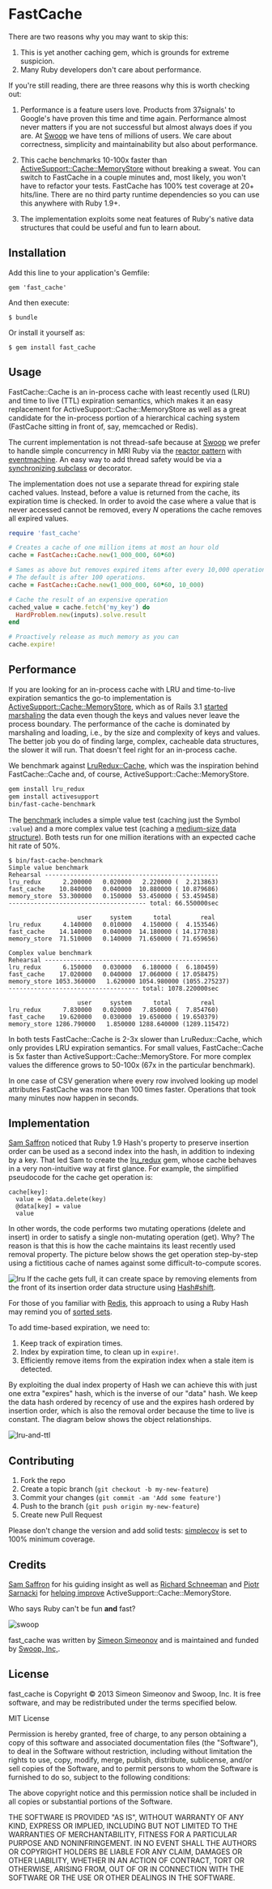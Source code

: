 # FastCache


There are two reasons why you may want to skip this:

1. This is yet another caching gem, which is grounds for extreme suspicion.
2. Many Ruby developers don't care about performance.

If you're still reading, there are three reasons why this is worth checking out:

1. Performance is a feature users love. Products from 37signals' to Google's have proven this time and time again. Performance almost never matters if you are not successful but almost always does if you are. At [Swoop](http://swoop.com) we have tens of millions of users. We care about correctness, simplicity and maintainability but also about performance.

2. This cache benchmarks 10-100x faster than [ActiveSupport::Cache::MemoryStore](http://api.rubyonrails.org/classes/ActiveSupport/Cache/MemoryStore.html) without breaking a sweat. You can switch to FastCache in a couple minutes and, most likely, you won't have to refactor your tests. FastCache has 100% test coverage at 20+ hits/line. There are no third party runtime dependencies so you can use this anywhere with Ruby 1.9+.

3. The implementation exploits some neat features of Ruby's native data structures that could be useful and fun to learn about.


## Installation

Add this line to your application's Gemfile:

    gem 'fast_cache'

And then execute:

    $ bundle

Or install it yourself as:

    $ gem install fast_cache


## Usage

FastCache::Cache is an in-process cache with least recently used (LRU) and time to live (TTL) expiration semantics, which makes it an easy replacement for ActiveSupport::Cache::MemoryStore as well as a great candidate for the in-process portion of a hierarchical caching system (FastCache sitting in front of, say, memcached or Redis).

The current implementation is not thread-safe because at [Swoop](http://swoop.com) we prefer to handle simple concurrency in MRI Ruby via the [reactor pattern](http://en.wikipedia.org/wiki/Reactor_pattern) with [eventmachine](https://github.com/eventmachine/eventmachine). An easy way to add thread safety would be via a [synchronizing subclass](https://github.com/SamSaffron/lru_redux/blob/master/lib/lru_redux/thread_safe_cache.rb) or decorator.

The implementation does not use a separate thread for expiring stale cached values. Instead, before a value is returned from the cache, its expiration time is checked. In order to avoid the case where a value that is never accessed cannot be removed, every _N_ operations the cache removes all expired values.

```ruby
require 'fast_cache'

# Creates a cache of one million items at most an hour old
cache = FastCache::Cache.new(1_000_000, 60*60)

# Sames as above but removes expired items after every 10,000 operations.
# The default is after 100 operations.
cache = FastCache::Cache.new(1_000_000, 60*60, 10_000)

# Cache the result of an expensive operation
cached_value = cache.fetch('my_key') do
  HardProblem.new(inputs).solve.result
end

# Proactively release as much memory as you can
cache.expire!
```


## Performance

If you are looking for an in-process cache with LRU and time-to-live expiration semantics the go-to implementation is [ActiveSupport::Cache::MemoryStore](http://api.rubyonrails.org/classes/ActiveSupport/Cache/MemoryStore.html), which as of Rails 3.1 [started marshaling](http://apidock.com/rails/v3.2.13/ActiveSupport/Cache/Entry/value) the data even though the keys and values never leave the process boundary. The performance of the cache is dominated by marshaling and loading, i.e., by the size and complexity of keys and values. The better job you do of finding large, complex, cacheable data structures, the slower it will run. That doesn't feel right for an in-process cache.

We benchmark against [LruRedux::Cache](https://github.com/SamSaffron/lru_redux), which was the inspiration behind FastCache::Cache and, of course, ActiveSupport::Cache::MemoryStore.

```bash
gem install lru_redux
gem install activesupport
bin/fast-cache-benchmark
```

The [benchmark](bin/fast-cache-benchmark) includes a simple value test (caching just the Symbol `:value`) and a more complex value test (caching a [medium-size data structure](bench/caching_sample.json)). Both tests run for one million iterations with an expected cache hit rate of 50%.

```
$ bin/fast-cache-benchmark
Simple value benchmark
Rehearsal ------------------------------------------------
lru_redux      2.200000   0.020000   2.220000 (  2.213863)
fast_cache    10.840000   0.040000  10.880000 ( 10.879686)
memory_store  53.300000   0.150000  53.450000 ( 53.459458)
-------------------------------------- total: 66.550000sec

                   user     system      total        real
lru_redux      4.140000   0.010000   4.150000 (  4.153546)
fast_cache    14.140000   0.040000  14.180000 ( 14.177038)
memory_store  71.510000   0.140000  71.650000 ( 71.659656)

Complex value benchmark
Rehearsal ------------------------------------------------
lru_redux      6.150000   0.030000   6.180000 (  6.180459)
fast_cache    17.020000   0.040000  17.060000 ( 17.058475)
memory_store 1053.360000   1.620000 1054.980000 (1055.275237)
------------------------------------ total: 1078.220000sec

                   user     system      total        real
lru_redux      7.830000   0.020000   7.850000 (  7.854760)
fast_cache    19.620000   0.030000  19.650000 ( 19.650379)
memory_store 1286.790000   1.850000 1288.640000 (1289.115472)
```

In both tests FastCache::Cache is 2-3x slower than LruRedux::Cache, which only provides LRU expiration semantics. For small values, FastCache::Cache is 5x faster than ActiveSupport::Cache::MemoryStore. For more complex values the difference grows to 50-100x (67x in the particular benchmark).

In one case of CSV generation where every row involved looking up model attributes FastCache was more than 100 times faster. Operations that took many minutes now happen in seconds.


## Implementation

[Sam Saffron](https://github.com/SamSaffron) noticed that Ruby 1.9 Hash's property to preserve insertion order can be used as a second index into the hash, in addition to indexing by a key.  That led Sam to create the [lru_redux](https://github.com/SamSaffron/lru_redux) gem, whose cache behaves in a very non-intuitive way at first glance. For example, the simplified pseudocode for the cache get operation is:

```
cache[key]:
  value = @data.delete(key)
  @data[key] = value
  value
```

In other words, the code performs two mutating operations (delete and insert) in order to satisfy a single non-mutating operation (get). Why? The reason is that this is how the cache maintains its least recently used removal property. The picture below shows the get operation step-by-step using a fictitious cache of names against some difficult-to-compute scores.

![lru](https://www.lucidchart.com/publicSegments/view/525be92f-6034-40f7-b3b6-377d0a005604/image.png)
If the cache gets full, it can create space by removing elements from the front of its insertion order data structure using [Hash#shift](http://www.ruby-doc.org/core-2.0.0/Hash.html#method-i-shift).

For those of you familiar with [Redis](http://redis.io), this approach to using a Ruby Hash may remind you of [sorted sets](http://redis.io/commands#sorted_set).

To add time-based expiration, we need to:

1. Keep track of expiration times.
2. Index by expiration time, to clean up in `expire!`.
3. Efficiently remove items from the expiration index when a stale item is detected.

By exploiting the dual index property of Hash we can achieve this with just one extra "expires" hash, which is the inverse of our "data" hash. We keep the data hash ordered by recency of use and the expires hash ordered by insertion order, which is also the removal order because the time to live is constant. The diagram below shows the object relationships.

![lru-and-ttl](https://www.lucidchart.com/publicSegments/view/525c994d-5b2c-48d3-aaf6-3fcb0a00d3e5/image.png)


## Contributing

1. Fork the repo
2. Create a topic branch (`git checkout -b my-new-feature`)
4. Commit your changes (`git commit -am 'Add some feature'`)
5. Push to the branch (`git push origin my-new-feature`)
6. Create new Pull Request

Please don't change the version and add solid tests: [simplecov](https://github.com/colszowka/simplecov) is set to 100% minimum coverage.


## Credits

[Sam Saffron](https://github.com/SamSaffron) for his guiding insight as well as [Richard Schneeman](https://github.com/schneems) and [Piotr Sarnacki](https://github.com/drogus) for [helping improve](https://github.com/rails/rails/issues/11512) ActiveSupport::Cache::MemoryStore.

Who says Ruby can't be fun **and** fast?

![swoop](http://blog.swoop.com/Portals/160747/images/logo1.png)

fast_cache was written by [Simeon Simeonov](https://github.com/ssimeonov) and is maintained and funded by [Swoop, Inc,](http://swoop.com).

License
-------

fast_cache is Copyright © 2013 Simeon Simeonov and Swoop, Inc. It is free software, and may be redistributed under the terms specified below.

MIT License

Permission is hereby granted, free of charge, to any person obtaining
a copy of this software and associated documentation files (the
"Software"), to deal in the Software without restriction, including
without limitation the rights to use, copy, modify, merge, publish,
distribute, sublicense, and/or sell copies of the Software, and to
permit persons to whom the Software is furnished to do so, subject to
the following conditions:

The above copyright notice and this permission notice shall be
included in all copies or substantial portions of the Software.

THE SOFTWARE IS PROVIDED "AS IS", WITHOUT WARRANTY OF ANY KIND,
EXPRESS OR IMPLIED, INCLUDING BUT NOT LIMITED TO THE WARRANTIES OF
MERCHANTABILITY, FITNESS FOR A PARTICULAR PURPOSE AND
NONINFRINGEMENT. IN NO EVENT SHALL THE AUTHORS OR COPYRIGHT HOLDERS BE
LIABLE FOR ANY CLAIM, DAMAGES OR OTHER LIABILITY, WHETHER IN AN ACTION
OF CONTRACT, TORT OR OTHERWISE, ARISING FROM, OUT OF OR IN CONNECTION
WITH THE SOFTWARE OR THE USE OR OTHER DEALINGS IN THE SOFTWARE.
